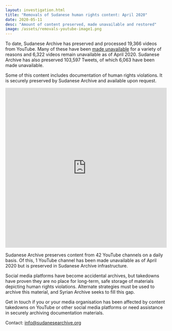 ```yaml
---
layout: investigation.html
title: "Removals of Sudanese human rights content: April 2020"
date: 2020-05-11
desc: "Amount of content preserved, made unavailable and restored"
image: /assets/removals-youtube-image1.png
---
```


To date, Sudanese Archive has preserved and processed 19,366 videos from YouTube. Many of these have been [made unavailable](https://sudanesearchive.org/en/tech-advocacy) for a variety of reasons and 6,322 videos remain unavailable as of April 2020. Sudanese Archive has also preserved 103,597 Tweets, of which 6,063 have been made unavailable.

Some of this content includes documentation of human rights violations. It is securely preserved by Sudanese Archive and available upon request.

<iframe width="100%" height="500" src="https://www.youtube.com/embed/ZkMYn3n9_jE" frameborder="0" allow="accelerometer; autoplay; encrypted-media; gyroscope; picture-in-picture" allowfullscreen></iframe>

Sudanese Archive preserves content from 42 YouTube channels on a daily basis. Of this, 1 YouTube channel has been made unavailable as of April 2020 but is preserved in Sudanese Archive infrastructure. 

Social media platforms have become accidental archives, but takedowns have proven they are no place for long-term, safe storage of materials depicting human rights violations. Alternate strategies must be used to archive this material, and Syrian Archive seeks to fill this gap.

Get in touch if you or your media organisation has been affected by content takedowns on YouTube or other social media platforms or need assistance in securely archiving documentation materials.

Contact: info@sudanesearchive.org
